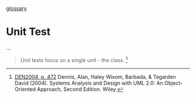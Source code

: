 [glossary](glossary.md)

# Unit Test

...  


> Unit tests focus on a single unit - the class. [^1]  

[^1]: [DEN2004, p. 472](../Systems-Analysis-and-Design-with-UML-Version-2-0-An-Object-Oriented-Approach.md) Dennis, Alan, Haley Wixom, Barbada, & Tegarden David (2004). Systems Analysis and Design with UML 2.0: An Object-Oriented Approach, Second Edition. Wiley.  